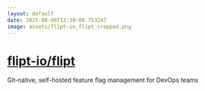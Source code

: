 ```yaml
---
layout: default
date: 2025-08-08T12:39:08.753247
image: assets/flipt-io_flipt_cropped.png
---
```


# [flipt-io/flipt](https://github.com/flipt-io/flipt)

Git-native, self-hosted feature flag management for DevOps teams
